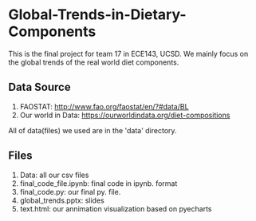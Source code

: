# Global-Trends-in-Dietary-Components
This is the final project for team 17 in ECE143, UCSD. We mainly focus on the global trends of the real world diet components.

## Data Source
1. FAOSTAT: http://www.fao.org/faostat/en/?#data/BL
2. Our world in Data: https://ourworldindata.org/diet-compositions

All of data(files) we used are in the 'data' directory.

## Files
1. Data: all our csv files
2. final_code_file.ipynb: final code in ipynb. format
3. final_code.py: our final py. file. 
4. global_trends.pptx: slides
5. text.html: our annimation visualization based on pyecharts
